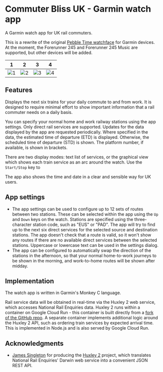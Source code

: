 # Commuter Bliss UK - Garmin watch app

A Garmin watch app for UK rail commuters.

This is a rewrite of the original [Pebble Time watchface]( https://github.com/stevenblair/commuter-bliss-uk) for Garmin devices. At the moment, the Forerunner 245 and Forerunner 245 Music are supported, but other devices will be added.

 1 |  2  |  3  |  4
--- | --- | --- | ---
![1](https://user-images.githubusercontent.com/785994/209987692-c00e7e8a-69da-43fa-ad80-fbaa9876bfad.png)  | ![2](https://user-images.githubusercontent.com/785994/209987700-85dd3a8c-8f57-47af-af95-37e32866cda2.png) | ![3](https://user-images.githubusercontent.com/785994/209987713-e618330b-56dc-45dc-ba68-df2e302ea097.png) | ![4](https://user-images.githubusercontent.com/785994/209987719-97ad62ff-e832-4afa-b119-0f1076b4fab8.png)

## Features

Displays the next six trains for your daily commute to and from work. It is designed to require minimal effort to show important information that a rail commuter needs on a daily basis.

You can specify your normal home and work railway stations using the app settings. Only direct rail services are supported. Updates for the data displayed by the app are requested periodically. Where specified in the data, the estimated time of departure (ETD) is displayed. Otherwise, the scheduled time of departure (STD) is shown. The platform number, if available, is shown in brackets.

There are two display modes: text list of services, or the graphical view which shows each train service as an arc around the watch. Use the `Start/Stop` key to 

The app also shows the time and date in a clear and sensible way for UK users.

## App settings

* The app settings can be used to configure up to 12 sets of routes between two stations. These can be selected within the app using the `Up` and `Down` keys on the watch. Stations are specified using the three-character station code, such as "EUS" or "PAD". The app will try to find up to the next six direct services for the selected source and destination stations. The app doesn't check that a route is valid, so it won't show any routes if there are no available direct services between the selected stations. Uppercase or lowercase text can be used in the settings dialog.
* The app can be configured to automatically swap the direction of the stations in the afternoon, so that your normal home-to-work journeys to be shown in the morning, and work-to-home routes will be shown after midday.

## Implementation

The watch app is written in Garmin's Monkey C language.

Rail service data will be obtained in real-time via the Huxley 2 web service, which accesses National Rail Enquiries data. Huxley 2 runs within a container on Google Cloud Run - this container is built directly from a [fork of the GitHub repo](https://github.com/stevenblair/Huxley2). A separate container implements additional logic around the Huxley 2 API, such as ordering train services by expected arrival time. This is implemented in Node.js and is also served by Google Cloud Run.

## Acknowledgments

* [James Singleton](https://unop.uk/) for producing the [Huxley 2](https://github.com/jpsingleton/Huxley2) project, which translates National Rail Enquiries' Darwin web service into a convenient JSON REST API.
